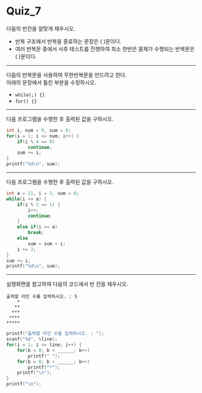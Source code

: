# Quiz\_7

다음의 빈칸을 알맞게 채우시오.

* 반복 구조에서 반복을 종료하는 문장은 (          )문이다.
* 여러 반복문 중에서 사후 테스트를 진행하여 최소 한번은 몸체가 수행되는 반복문은 (          )문이다.

***

다음의 반복문을 사용하여 무한반복문을 만드려고 한다.\
아래의 문장에서 틀린 부분을 수정하시오.

* `while(;) {}`
* `for() {}`

***

다음 프로그램을 수행한 후 출력된 값을 구하시오.

```c
int i, num = 9, sum = 0;
for(i = 1; i <= num; i++) {
    if(i % 4 == 0)
        continue;
    sum += i;
}
printf("%d\n", sum);
```

***

다음 프로그램을 수행한 후 출력된 값을 구하시오.

```c
int a = 11, i = 3, sum = 0;
while(i <= a) {
    if(i % 2 == 1) {
        i++;
        continue;
    }
    else if(i == a)
        break;
    else
        sum = sum + i;
    i += 3;
}
sum += i;
printf("%d\n", sum);
```

***

실행화면을 참고하여 다음의 코드에서 빈 칸을 채우시오.

```
출력할 라인 수를 입력하시오. : 5
    *
   **
  ***
 ****
*****

```

```c
printf("출력할 라인 수를 입력하시오. : ");
scanf("%d", %line);
for(i = 1; i <= line; i++) {
    for(b = 0; b < ______; b++)
        printf(" ");
    for(b = 0; b < ______; b++)
        printf("*");
    printf("\n");
}
printf("\n");
```
